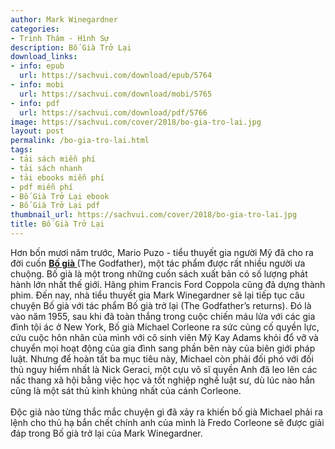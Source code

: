 ```yaml
---
author: Mark Winegardner
categories:
- Trinh Thám - Hình Sự
description: Bố Già Trở Lại
download_links:
- info: epub
  url: https://sachvui.com/download/epub/5764
- info: mobi
  url: https://sachvui.com/download/mobi/5765
- info: pdf
  url: https://sachvui.com/download/pdf/5766
image: https://sachvui.com/cover/2018/bo-gia-tro-lai.jpg
layout: post
permalink: /bo-gia-tro-lai.html
tags:
- tải sách miễn phí
- tải sách nhanh
- tải ebooks miễn phí
- pdf miễn phí
- Bố Già Trở Lại ebook
- Bố Già Trở Lại pdf
thumbnail_url: https://sachvui.com/cover/2018/bo-gia-tro-lai.jpg
title: Bố Già Trở Lại
---
```


 <div class="item-desc text-justify"> <p>Hơn bốn mươi năm trước, Mario Puzo - tiểu thuyết gia người Mỹ đã cho ra đời cuốn <a href="https://sachvui.com/ebook/bo-gia.288.html"><strong>Bố già </strong></a>(The Godfather), một tác phẩm được rất nhiều người ưa chuộng. Bố già là một trong những cuốn sách xuất bản có số lượng phát hành lớn nhất thế giới. Hãng phim Francis Ford Coppola cũng đã dựng thành phim. Đến nay, nhà tiểu thuyết gia Mark Winegardner sẽ lại tiếp tục câu chuyện Bố già với tác phẩm Bố già trở lại (The Godfather’s returns). Đó là vào năm 1955, sau khi đã toàn thắng trong cuộc chiến máu lửa với các gia đình tội ác ở New York, Bố già Michael Corleone ra sức củng cố quyền lực, cứu cuộc hôn nhân của mình với cô sinh viên Mỹ Kay Adams khỏi đổ vỡ và chuyển mọi hoạt động của gia đình sang phần bên này của biên giới pháp luật. Nhưng để hoàn tất ba mục tiêu này, Michael còn phải đối phó với đối thủ nguy hiểm nhất là Nick Geraci, một cựu võ sĩ quyền Anh đã leo lên các nấc thang xã hội bằng việc học và tốt nghiệp nghề luật sư, dù lúc nào hắn cũng là một sát thủ kinh khủng nhất của cánh Corleone.<br><br>Độc giả nào từng thắc mắc chuyện gì đã xảy ra khiến bố già Michael phải ra lệnh cho thủ hạ bắn chết chính anh của mình là Fredo Corleone sẽ được giải đáp trong Bố già trở lại của Mark Winegardner.</p> </div>